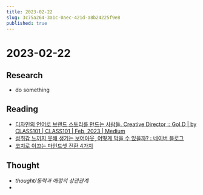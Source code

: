 ```yaml
---
title: 2023-02-22
slug: 3c75a264-3a1c-0aec-421d-a8b24225f9e8
published: true
---
```


# 2023-02-22

## Research

* do something

## Reading

* [디자인의 언어로 브랜드 스토리를 만드는 사람들. Creative Director :: Gol.D | by CLASS101 | CLASS101 | Feb, 2023 | Medium](https://medium.com/class101/디자인의-언어로-브랜드-스토리를-만드는-사람들-d83c2de493f1)
* [성취감 느끼지 못해 생기는 보어아웃, 어떻게 막을 수 있을까? : 네이버 블로그](https://blog.naver.com/hs_group/223021546450)
* [코치로 이끄는 마인드셋 전환 4가지](https://hrbulletin.net/leadership/%EC%BD%94%EC%B9%98%EB%A1%9C-%EC%9D%B4%EB%81%84%EB%8A%94-%EB%A7%88%EC%9D%B8%EB%93%9C%EC%85%8B-%EC%A0%84%ED%99%98-4%EA%B0%80%EC%A7%80)

## Thought

* *thought/동력과 애정의 상관관계*
* 
